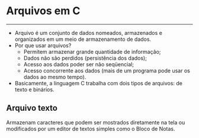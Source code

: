 # Arquivos em C
---
+ Arquivo é um conjunto de dados nomeados, armazenados e organizados em um meio de armazenamento de dados. 
+ Por que usar arquivos?
    + Permitem armazenar grande quantidade de informação;
    + Dados não são perdidos (persistência dos dados);
    + Acesso aos dados poder ser não seqüencial;
    + Acesso concorrente aos dados (mais de um programa pode usar os dados ao mesmo tempo).
+ Basicamente, a linguagem C trabalha com dois tipos de arquivos: de texto e binários.

Arquivo texto
---
Armazenam caracteres que podem ser mostrados diretamente na tela ou modificados por um editor de textos simples como o Bloco de Notas.

